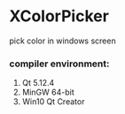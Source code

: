 # XColorPicker
pick color in windows screen

### compiler environment:
1. Qt 5.12.4
2. MinGW 64-bit
3. Win10 Qt Creator
